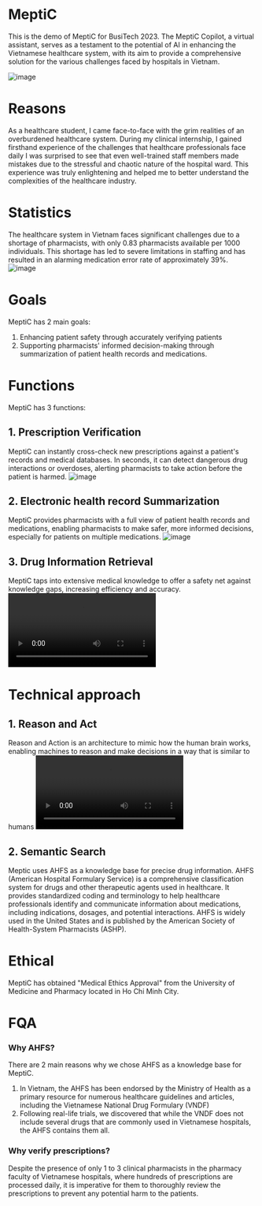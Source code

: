 # MeptiC
This is the demo of MeptiC for BusiTech 2023.
The MeptiC Copilot, a virtual assistant, serves as a testament to the potential of AI in enhancing the Vietnamese healthcare system, with its aim to provide a comprehensive solution for the various challenges faced by hospitals in Vietnam.

![image](https://user-images.githubusercontent.com/64120343/231550602-9eb14aa0-4273-4e2f-8b25-0623ef112f08.png)

# Reasons
As a healthcare student, I came face-to-face with the grim realities of an overburdened healthcare system. During my clinical internship, I gained firsthand experience of the challenges that healthcare professionals face daily I was surprised to see that even well-trained staff members made mistakes due to the stressful and chaotic nature of the hospital ward. This experience was truly enlightening and helped me to better understand the complexities of the healthcare industry.

# Statistics
The healthcare system in Vietnam faces significant challenges due to a shortage of pharmacists, with only 0.83 pharmacists available per 1000 individuals. This shortage has led to severe limitations in staffing and has resulted in an alarming medication error rate of approximately 39%.
![image](https://user-images.githubusercontent.com/64120343/231555161-1783575d-703d-4a1a-afab-a640ea8a53ba.png)

# Goals
MeptiC has 2 main goals:
1. Enhancing patient safety through accurately verifying patients
2. Supporting pharmacists' informed decision-making through summarization of patient health records and medications.

# Functions
MeptiC has 3 functions:
## 1. Prescription Verification
MeptiC can instantly cross-check new prescriptions against a patient's records and medical databases.
In seconds, it can detect dangerous drug interactions or overdoses, alerting pharmacists to take action before the patient is harmed.
![image](https://user-images.githubusercontent.com/64120343/231552700-03636062-4c8c-4f25-a0ca-3adca8827634.png)

## 2. Electronic health record Summarization
MeptiC provides pharmacists with a full view of patient health records and medications, enabling pharmacists to make safer, more informed decisions, especially for patients on multiple medications.
![image](https://user-images.githubusercontent.com/64120343/231558649-d1ae98b2-8011-4ab7-9c23-b63e2b0f99ac.png)

## 3. Drug Information Retrieval
MeptiC taps into extensive medical knowledge to offer a safety net against knowledge gaps, increasing efficiency and accuracy.
<video src="https://user-images.githubusercontent.com/64120343/231561115-22384a46-ab7d-4e63-8f17-008dc8cdc843.mp4"></video>


# Technical approach
## 1. Reason and Act
Reason and Action is an architecture to mimic how the human brain works, enabling machines to reason and make decisions in a way that is similar to humans
<video src="https://user-images.githubusercontent.com/64120343/231564754-7f63d373-2db6-4e91-a431-a2cfbb55935d.mp4"></video>

## 2. Semantic Search
Meptic uses AHFS as a knowledge base for precise drug information.
AHFS (American Hospital Formulary Service) is a comprehensive classification system for drugs and other therapeutic agents used in healthcare. It provides standardized coding and terminology to help healthcare professionals identify and communicate information about medications, including indications, dosages, and potential interactions. AHFS is widely used in the United States and is published by the American Society of Health-System Pharmacists (ASHP).

# Ethical
MeptiC has obtained "Medical Ethics Approval" from the University of Medicine and Pharmacy located in Ho Chi Minh City.

# FQA
### Why AHFS?
There are 2 main reasons why we chose AHFS as a knowledge base for MeptiC.
1. In Vietnam, the AHFS has been endorsed by the Ministry of Health as a primary resource for numerous healthcare guidelines and articles, including the Vietnamese National Drug Formulary (VNDF)
2. Following real-life trials, we discovered that while the VNDF does not include several drugs that are commonly used in Vietnamese hospitals, the AHFS contains them all.

### Why verify prescriptions?
Despite the presence of only 1 to 3 clinical pharmacists in the pharmacy faculty of Vietnamese hospitals, where hundreds of prescriptions are processed daily, it is imperative for them to thoroughly review the prescriptions to prevent any potential harm to the patients.
